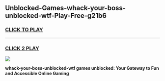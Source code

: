 
## Unblocked-Games-whack-your-boss-unblocked-wtf-Play-Free-g21b6
<h3>
<a href="https://premium76.site?title=whack-your-boss-unblocked-wtf&ref=23A">CLICK TO PLAY</a></h3>
<hr>

<h3>
<a href="https://premium76.site?title=whack-your-boss-unblocked-wtf&ref=23A">CLICK 2 PLAY</a>
  
</h3>

<a href="https://premium76.site?title=whack-your-boss-unblocked-wtf&ref=23A"><img src="https://clearcache.store/games.png"></a>


**whack-your-boss-unblocked-wtf games unblocked: Your Gateway to Fun and Accessible Online Gaming**
